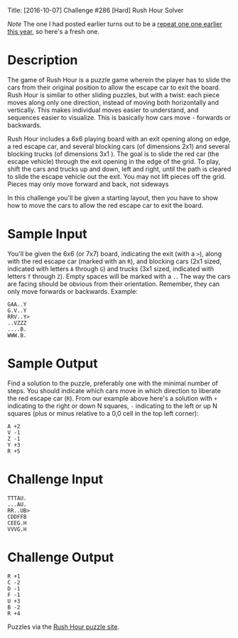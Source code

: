 Title: [2016-10-07] Challenge #286 [Hard] Rush Hour Solver

*Note* The one I had posted earlier turns out to be a [repeat one one earlier this year](https://www.reddit.com/r/dailyprogrammer/comments/42x90t/20160127_challenge_251_hard_solve_a_nonogram_bonus/), so here's a fresh one. 

# Description

The game of Rush Hour is a puzzle game wherein the player has to slide the cars from their original position to allow the escape car to exit the board. Rush Hour is similar to other sliding puzzles, but with a twist: each piece moves along only one direction, instead of moving both horizontally and vertically. This makes individual moves easier to understand, and sequences easier to visualize. This is basically how cars move - forwards or backwards. 

Rush Hour includes a 6x6 playing board with an exit opening along on edge, a red escape car, and several blocking cars (of dimensions 2x1) and several blocking trucks (of dimensions 3x1 ).  The goal is to slide the red car (the escape vehicle) through the exit opening in the edge of the grid. To play, shift the cars and trucks up and down, left and right, until the path is cleared to slide the escape vehicle out the exit. You may not lift pieces off the grid. Pieces may only move forward and back, not sideways 

In this challenge you'll be given a starting layout, then you have to show how to move the cars to allow the red escape car to exit the board. 

# Sample Input

You'll be given the 6x6 (or 7x7) board, indicating the exit (with a `>`), along with the red escape car (marked with an `R`), and blocking cars (2x1 sized, indicated with letters `A` through `G`) and trucks (3x1 sized, indicated with letters `T` through `Z`). Empty spaces will be marked with a `.`. The way the cars are facing should be obvious from their orientation. Remember, they can only move forwards or backwards. Example:

    GAA..Y
    G.V..Y
    RRV..Y>
    ..VZZZ
    ....B.
    WWW.B.

# Sample Output

Find a solution to the puzzle, preferably one with the minimal number of steps. You should indicate which cars move in which direction to liberate the red escape car (`R`). From our example above here's a solution with `+` indicating to the right or down N squares, `-` indicating to the left or up N squares (plus or minus relative to a 0,0 cell in the top left corner):

    A +2 
    V -1
    Z -1
    Y +3
    R +5

# Challenge Input

    TTTAU.
    ...AU.
    RR..UB>
    CDDFFB
    CEEG.H
    VVVG.H

# Challenge Output

    R +1
    C -2
    D -1
    F -1
    U +3
    B -2
    R +4

Puzzles via the [Rush Hour puzzle site](http://www.puzzles.com/puzzlesineducation/plans/rushhourguide.pdf).
